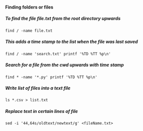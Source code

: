 
#### Finding folders or files

##### To find the file file.txt from the root directory upwards

```
find / -name file.txt
```

##### This adds a time stamp to the list when the file was last saved

```
find / -name 'search.txt' printf '%TD %TT %p\n'

```

##### Search for a file from the cwd upwards with time stamp

```
find * -name '*.py' printf '%TD %TT %p\n'
```

##### Write list of files into a text file

```
ls *.csv > list.txt
```

##### Replace text in certain lines of file

```
sed -i '44,64s/oldtext/newtext/g' <fileName.txt>
```